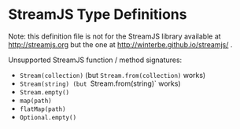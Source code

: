 # StreamJS Type Definitions

Note: this definition file is not for the StreamJS library available at http://streamjs.org but the one at
http://winterbe.github.io/streamjs/ .

Unsupported StreamJS function / method signatures:
 * `Stream(collection)` (but `Stream.from(collection)` works)
 * `Stream(string) (but `Stream.from(string)` works)
 * `Stream.empty()` 
 * `map(path)`
 * `flatMap(path)`
 * `Optional.empty()`
